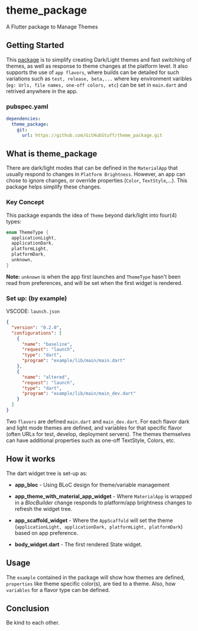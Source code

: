 # theme_package

A Flutter package to Manage Themes

## Getting Started

This [package](https://github.com/GitHubStuff/theme_package) is to simplify creating Dark/Light themes and fast switching of themes, as well as response to theme changes at the platform level. It also supports the use of `app flavors`, where builds can be detailed for such variations such as `test, release, beta,...` where key environment varibles (`eg: Urls, file names, one-off colors, etc`) can be set in `main.dart` and retrived anywhere in the app.

### pubspec.yaml

```yaml
dependencies:
  theme_package:
    git:
      url: https://github.com/GitHubStuff/theme_package.git
```

## What is theme_package

There are dark/light modes that can be defined in the `MaterialApp` that usually respond to changes in `Platform Brightness`. However, an app can chose to ignore changes, or override properties (`Color`, `TextStyle`,...). This package helps simplify these changes.

### Key Concept

This package expands the idea of `Theme` beyond dark/light into four(4) types:

```dart
enum ThemeType {
  applicationLight,
  applicationDark,
  platformLight,
  platformDark,
  unknown,
}
```

**Note:** `unknown` is when the app first launches and `ThemeType` hasn't been read from preferences, and will be set when the first widget is rendered.

### Set up: (by example)

VSCODE: `launch.json`

```json
{
  "version": "0.2.0",
  "configurations": [
    {
      "name": "baseline",
      "request": "launch",
      "type": "dart",
      "program": "example/lib/main/main.dart"
    },
    {
      "name": "altered",
      "request": "launch",
      "type": "dart",
      "program": "example/lib/main/main_dev.dart"
    }
  ]
}
```

Two `flavors` are defined `main.dart` and `main_dev.dart`. For each flavor dark and light mode themes are defined, and variables for that specific flavor (often URLs for test, develop, deployment servers). The themes themselves can have additional properties such as one-off TextStyle, Colors, etc.

## How it works

The dart widget tree is set-up as:

* **app_bloc** - Using BLoC design for theme/variable management
  
* **app_theme_with_material_app_widget** - Where `MaterialApp` is wrapped in a *BlocBuilder* change responds to platform/app brightness changes to refresh the widget tree.
  
* **app_scaffold_widget** - Where the `AppScaffold` will set the theme (`applicationLight, applicationDark, platformLight, platformDark`) based on app preference.
  
* **body_widget.dart** - The first rendered State widget.

## Usage

The `example` contained in the package will show how themes are defined, `properties` like theme specific color(s), are tied to a theme. Also, how `variables` for a flavor type can be defined.

## Conclusion

Be kind to each other.
